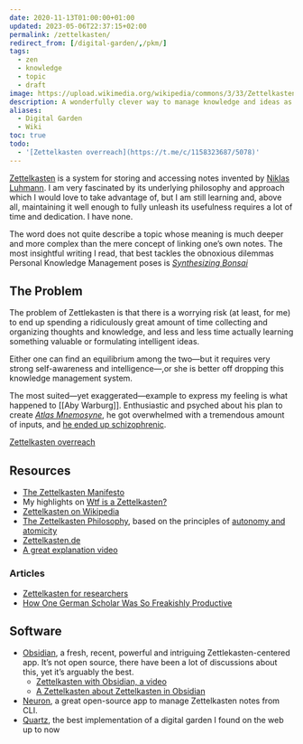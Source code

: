 ```yaml
---
date: 2020-11-13T01:00:00+01:00
updated: 2023-05-06T22:37:15+02:00
permalink: /zettelkasten/
redirect_from: [/digital-garden/,/pkm/]
tags:
  - zen
  - knowledge
  - topic
  - draft
image: https://upload.wikimedia.org/wikipedia/commons/3/33/Zettelkasten_%28514941699%29.jpg
description: A wonderfully clever way to manage knowledge and ideas as well as memories and lecture notes
aliases:
  - Digital Garden
  - Wiki
toc: true
todo:
  - '[Zettelkasten overreach](https://t.me/c/1158323687/5078)'
---
```

[Zettelkasten](https://en.wikipedia.org/wiki/Zettelkasten 'Zettelkasten on Wikipedia') is a system for storing and accessing notes invented by [Niklas Luhmann](https://en.wikipedia.org/wiki/Niklas_Luhmann 'Niklas Luhmann on Wikipedia'). I am very fascinated by its underlying philosophy and approach which I would love to take advantage of, but I am still learning and, above all, maintaining it well enough to fully unleash its usefulness requires a lot of time and dedication. I have none.

The word does not quite describe a topic whose meaning is much deeper and more complex than the mere concept of linking one’s own notes. The most insightful writing I read, that best tackles the obnoxious dilemmas Personal Knowledge Management poses is <cite>[Synthesizing Bonsai](https://manunam.me/post/bc5dbb857c/ '“Synthesizing Bonsai„ on manunam’s blog')</cite>

## The Problem

The problem of Zettlekasten is that there is a worrying risk (at least, for me) to end up spending a ridiculously great amount of time collecting and organizing thoughts and knowledge, and less and less time actually learning something valuable or formulating intelligent ideas.

Either one can find an equilibrium among the two—but it requires very strong self-awareness and intelligence—,or she is better off dropping this knowledge management system.

The most suited—yet exaggerated—example to express my feeling is what happened to [[Aby Warburg]]. Enthusiastic and psyched about his plan to create <cite>[Atlas Mnemosyne](https://warburg.library.cornell.edu/about '“About the Mnemosyne Atlas„ - Warburg Library')</cite>, he got overwhelmed with a tremendous amount of inputs, and [he ended up schizophrenic](https://en.wikipedia.org/wiki/Aby_Warburg#Return_to_Hamburg 'Final moments of Aby Warburg’s life on Wikipedia').

[Zettelkasten overreach](https://t.me/c/1158323687/5078)

## Resources

- [The Zettelkasten Manifesto](https://youtu.be/c5Tst3-zcWI 'The Zettelkasten Manifesto')
- My highlights on [Wtf is a Zettelkasten?](https://via.hypothes.is/https://www.zettlr.com/post/what-is-a-zettelkasten 'What is a Zettelkasten?')
- [Zettelkasten on Wikipedia](https://en.wikipedia.org/wiki/Zettelkasten 'Zettelkasten on Wikipedia')
- [The Zettelkasten Philosophy](https://neuron.zettel.page/philosophy.html), based on the principles of [autonomy and atomicity](https://neuron.zettel.page/atomic.html)
- [Zettelkasten.de](https://zettelkasten.de 'Zettelkasten')
- [A great explanation video](https://youtu.be/XUltI4v_UU4)

### Articles

- [Zettelkasten for researchers](https://www.seanlawson.net/2017/09/zettelkasten-researchers-academics/)
- [How One German Scholar Was So Freakishly Productive](https://writingcooperative.com/zettelkasten-how-one-german-scholar-was-so-freakishly-productive-997e4e0ca125)

## Software

- [Obsidian](https://obsidian.md 'Obsidian'), a fresh, recent, powerful and intriguing Zettlekasten-centered app.
It’s not open source, there have been a lot of discussions about this, yet it’s arguably the best.
	- [Zettelkasten with Obsidian, a video](https://youtu.be/hGLVu4ODs0w 'Zettelkasten with Obsidian')
	- [A Zettelkasten about Zettelkasten in Obsidian](https://forum.obsidian.md/t/obsidian-zettelkasten/)
- [Neuron](https://neuron.zettel.page), a great open-source app to manage Zettelkasten notes from CLI.
- [Quartz](https://quartz.jzhao.xyz/ 'Quartz official website'), the best implementation of a digital garden I found on the web up to now
